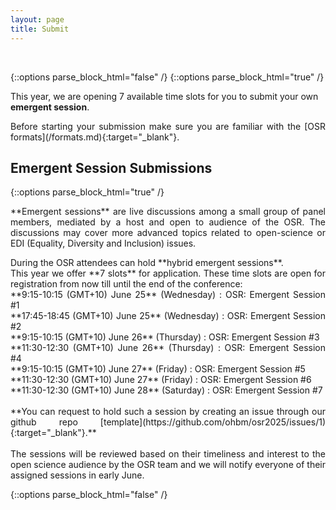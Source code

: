 ```yaml
---
layout: page
title: Submit
---
```


<div id="submission"></div>
<br>

{::options parse_block_html="false" /}
{::options parse_block_html="true" /}

This year, we are opening 7 available time slots for you to submit your own **emergent session**. 

<p align="justify">
  Before starting your submission make sure you are familiar with the [OSR formats](/formats.md){:target="_blank"}.
</p>

<!-- ## Panel Discussion Self-Nominations -->

<!-- The submission for panel self-nomination will be open soon for 2025! -->

<!-- <p align="justify">
**Panel Sessions** are moderated discussions amongst selected speakers and OSR attendees about various relevant topics, spanning across all aspects of open science practices.
</p>
<p align="justify">
You can self-nominate as a speaker for the following **hybrid panel discussions**: <br> 
**9:00 GMT+9 June 24, 2024** (Monday): Topic 1: Open Science - who pays the bill <br>
**9:00 GMT+9 June 25, 2024** (Tuesday): Topic 2: Getting started in Open Science <br>
**13:30 GMT+9 June 25, 2024** (Tuesday): Topic 3: Many A Little Makes A Mickle - Crowdsourcing for brain mapping <br><br>
**11:15 GMT+9 June 26, 2024** (Wednesday): Topic 4: Changing face of Open Science <br>
**9:00 GMT+9 June 27, 2024** (Thursday): Topic 5: Open Science in Asia/Korea <br> -->

<!-- **We will release the form for self-nomination as a panelist soon!** -->
<!-- **You can self-nominate as a panelist until May 15th (11:59pm anywhere on Earth) through this [form](https://forms.office.com/r/pBYUbr5bEg){:target="_blank"}.**<br> <br>
After this date, the nominations will be reviewed by the OSR team based on the experience in the topic and a diversity of speakers, and we will notify the self-nominees in early June. <br>  -->
</p>
<!-- {::options parse_block_html="false" /} -->

## Emergent Session Submissions

<!-- The submission for emergent session will be open soon for 2025! -->

{::options parse_block_html="true" /}
<p align="justify">
  **Emergent sessions** are live discussions among a small group of panel members, mediated by a host and open to audience of the OSR. The discussions may cover more advanced topics related to open-science or EDI (Equality, Diversity and Inclusion) issues.
</p>
<p align="justify">
During the OSR attendees can hold **hybrid emergent sessions**. <br> 
This year we offer **7 slots** for application. These time slots are open for registration from now till until the end of the conference:<br>
**9:15-10:15 (GMT+10) June 25** (Wednesday) : OSR: Emergent Session #1 <br>
**17:45-18:45 (GMT+10) June 25** (Wednesday) : OSR: Emergent Session #2 <br>
**9:15-10:15 (GMT+10) June 26** (Thursday) : OSR: Emergent Session #3 <br>
**11:30-12:30 (GMT+10) June 26** (Thursday) : OSR: Emergent Session #4 <br>
**9:15-10:15 (GMT+10) June 27** (Friday) : OSR: Emergent Session #5 <br>
**11:30-12:30 (GMT+10) June 27** (Friday) : OSR: Emergent Session #6 <br>
**11:30-12:30 (GMT+10) June 28** (Saturday) : OSR: Emergent Session #7 <br>
<br> 
**You can request to hold such a session by creating an issue through our github repo [template](https://github.com/ohbm/osr2025/issues/1){:target="_blank"}.**<br> <br>
The sessions will be reviewed based on their timeliness and interest to the open science audience by the OSR team and we will notify everyone of their assigned sessions in early June. <br> 
</p>
{::options parse_block_html="false" /}

<!-- <figure class="video_container">
  <iframe width="640px" height= "480px" src= "https://forms.office.com/Pages/ResponsePage.aspx?id=DQSIkWdsW0yxEjajBLZtrQAAAAAAAAAAAAMAAC9pqdJUME0xMUowV0ZEWEpWQjM3TVRFVk5SOE1YSC4u&embed=true" frameborder= "0" marginwidth= "0" marginheight= "0" style= "border: none; max-width:100%; max-height:100vh" allowfullscreen webkitallowfullscreen mozallowfullscreen msallowfullscreen> </iframe>
</figure> -->
<br>

